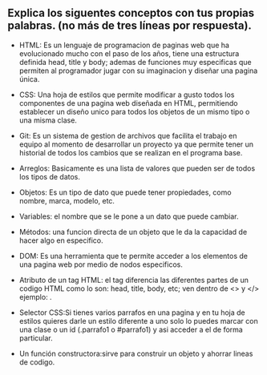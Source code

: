 ## Explica los siguentes conceptos con tus propias palabras. (no más de tres líneas por respuesta).

* HTML: Es un lenguaje de programacion de paginas web que ha evolucionado mucho con el paso de los años, tiene una estructura definida head, title y body; ademas de funciones muy especificas que permiten al programador jugar con su imaginacion y diseñar una pagina  única.

* CSS: Una hoja de estilos que permite modificar a gusto todos los componentes de una pagina web diseñada en HTML, permitiendo establecer un diseño unico para todos los objetos de un mismo tipo o una misma clase.

* Git: Es un sistema de gestion de archivos que facilita el trabajo en equipo al momento de desarrollar un proyecto ya que permite tener un historial de todos los cambios que se realizan en el programa base.

* Arreglos: Basicamente es una lista de valores que pueden ser de todos los tipos de datos.

* Objetos: Es un tipo de dato que puede tener propiedades, como nombre, marca, modelo, etc.

* Variables: el nombre que se le pone a un dato que puede cambiar.

* Métodos: una funcion directa de un objeto que le da la capacidad de hacer algo en especifico.

* DOM: Es una herramienta que te permite acceder a los elementos de una pagina web por medio de nodos especificos.

* Atributo de un tag HTML: el tag diferencia las diferentes partes de un codigo HTML como lo son: head, title, body, etc; ven dentro de <> y </> ejemplo: <head></head>.

* Selector CSS:Si tienes varios parrafos en una pagina y en tu hoja de estilos quieres darle un estilo diferente a uno solo lo puedes marcar con una clase o un id (.parrafo1 o #parrafo1) y asi acceder a el de forma particular.

* Un función constructora:sirve para construir un objeto y ahorrar lineas de codigo.

